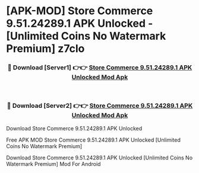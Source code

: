 # [APK-MOD] Store Commerce 9.51.24289.1 APK Unlocked - [Unlimited Coins No Watermark Premium] z7clo



<div align="center">
<h3>🔴 Download [Server1] 👉👉 <a href="https://momento.my/?title=Store_Commerce_9.51.24289.1_APK_Unlocked">Store Commerce 9.51.24289.1 APK Unlocked Mod Apk</a></h3><br>

<h3>🔴 Download [Server2] 👉👉 <a href="https://momento.my/?title=Store_Commerce_9.51.24289.1_APK_Unlocked">Store Commerce 9.51.24289.1 APK Unlocked Mod Apk</a></h3>
</div>



Download Store Commerce 9.51.24289.1 APK Unlocked 

Free APK MOD Store Commerce 9.51.24289.1 APK Unlocked [Unlimited Coins No Watermark Premium]

Download Store Commerce 9.51.24289.1 APK Unlocked [Unlimited Coins No Watermark Premium] Mod For Android
